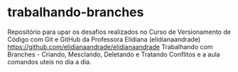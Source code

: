 # trabalhando-branches

Repositório para upar os desafios realizados no Curso de Versionamento de Código com Git e GitHub da Professora Elidiana (elidianaandrade) https://github.com/elidianaandrade/elidianaandrade Trabalhando com Branches - Criando, Mesclando, Deletando e Tratando Conflitos e a aula comandos uteis no dia a dia.
